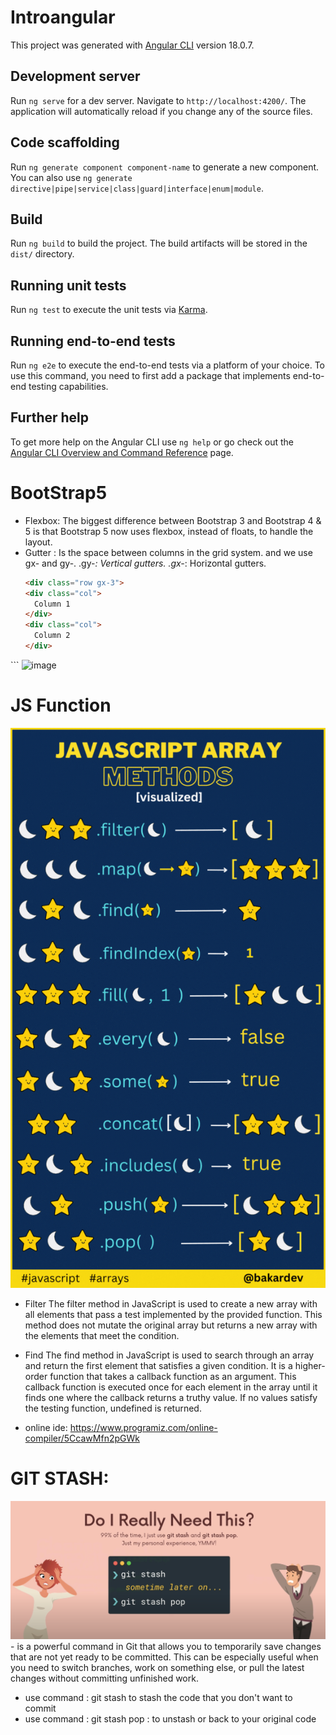 # Introangular

This project was generated with [Angular CLI](https://github.com/angular/angular-cli) version 18.0.7.

## Development server

Run `ng serve` for a dev server. Navigate to `http://localhost:4200/`. The application will automatically reload if you change any of the source files.

## Code scaffolding

Run `ng generate component component-name` to generate a new component. You can also use `ng generate directive|pipe|service|class|guard|interface|enum|module`.

## Build

Run `ng build` to build the project. The build artifacts will be stored in the `dist/` directory.

## Running unit tests

Run `ng test` to execute the unit tests via [Karma](https://karma-runner.github.io).

## Running end-to-end tests

Run `ng e2e` to execute the end-to-end tests via a platform of your choice. To use this command, you need to first add a package that implements end-to-end testing capabilities.

## Further help

To get more help on the Angular CLI use `ng help` or go check out the [Angular CLI Overview and Command Reference](https://angular.dev/tools/cli) page.

# BootStrap5
- Flexbox: 
The biggest difference between Bootstrap 3 and Bootstrap 4 & 5 is that Bootstrap 5 now uses flexbox, instead of floats, to handle the layout.
- Gutter : Is the space between columns in the grid system. and we use gx- and gy-. .gy-*: Vertical gutters.
.gx-*: Horizontal gutters.
  ```html
  <div class="row gx-3">
  <div class="col">
    Column 1
  </div>
  <div class="col">
    Column 2
  </div>
</div>
  ```
<img width="342" alt="image" src="https://github.com/user-attachments/assets/41592e2d-4583-44c9-a26e-47c3961479ad">


# JS Function
![Alt text](image1.gif)
- Filter
The filter method in JavaScript is used to create a new array with all elements that pass a test implemented by the provided function. This method does not mutate the original array but returns a new array with the elements that meet the condition.

- Find
The find method in JavaScript is used to search through an array and return the first element that satisfies a given condition. It is a higher-order function that takes a callback function as an argument. This callback function is executed once for each element in the array until it finds one where the callback returns a truthy value. If no values satisfy the testing function, undefined is returned.

- online ide: https://www.programiz.com/online-compiler/5CcawMfn2pGWk


# GIT STASH:
<img src="image-1.png" style="width: 20px, height: 20px"/>
- is a powerful command in Git that allows you to temporarily save changes that are not yet ready to be committed. This can be especially useful when you need to switch branches, work on something else, or pull the latest changes without committing unfinished work.

- use command : git stash to stash the code that you don't want to commit
- use command : git stash pop : to unstash or back to your original code




